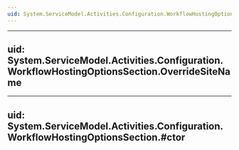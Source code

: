 ```yaml
---
uid: System.ServiceModel.Activities.Configuration.WorkflowHostingOptionsSection
---
```


---
uid: System.ServiceModel.Activities.Configuration.WorkflowHostingOptionsSection.OverrideSiteName
---

---
uid: System.ServiceModel.Activities.Configuration.WorkflowHostingOptionsSection.#ctor
---

